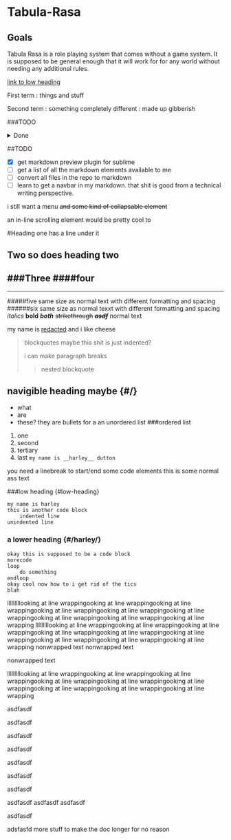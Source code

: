 # Tabula-Rasa
## Goals
Tabula Rasa is a role playing system that comes without a game system. It is supposed to be general enough that it will work for for any world without needing any additional rules.

[link to low heading](#low-heading)


First term
: things and stuff

Second term
: something completely different
: made up gibberish


###TODO
<details><summary>Done</summary>
<p>

- [ ] this is some markdown
- [ ] by the power of my unordered list
- [ ] i shall banish thee to the shadow realm</p>
</details>

##TODO
- [x] get markdown preview plugin for sublime
- [ ] get a list of all the markdown elements available to me
- [ ] convert all files in the repo to markdown
- [ ] learn to get a navbar in my markdown. that shit is good from a technical writing perspective.

i still want a menu ~~and some kind of collapsable element~~

an in-line scrolling element would be pretty cool to

#Heading one has a line under it
## Two so does heading two
###Three
####four
---
***
#####five same size as normal text with different formatting and spacing
######six same size as normal texxt with different formatting and spacing
_italics_
**bold**
___both___
~~strikethrough~~
~~___asdf___~~
normal text

my name is [redacted](#hidden-heading) and i like cheese

> blockquotes
>maybe this shit is just indented?
> 
>i can make paragraph breaks
>> nested blockquote

## navigible heading maybe {#/}

- what
- are
- these? they are bullets for a an unordered list
###ordered list
1. one
2. second
3. tertiary
4. last
`my name is __harley__ dutton`

you need a linebreak to start/end some code elements
this is some normal ass text

###low heading {#low-heading}

```
my name is harley
this is another code block
	indented line
unindented line
```

### a lower heading {#/harley/}

	okay this is supposed to be a code block
	morecode
	loop
		do something
	endloop
	okay cool now how to i get rid of the tics
	blah
 
lllllllllooking at line wrappingooking at line wrappingooking at line wrappingooking at line wrappingooking at line wrappingooking at line wrappingooking at line wrappingooking at line wrappingooking at line wrapping
lllllllllooking at line wrappingooking at line wrappingooking at line wrappingooking at line wrappingooking at line wrappingooking at line wrappingooking at line wrappingooking at line wrappingooking at line wrapping
nonwrapped text
nonwrapped text

nonwrapped text

lllllllllooking at line wrappingooking at line wrappingooking at line wrappingooking at line wrappingooking at line wrappingooking at line wrappingooking at line wrappingooking at line wrappingooking at line wrapping





asdfasdf






asdfasdf

asdfasdf

asdfasdf

asdfasdf

asdfasdf

asdfasdf

asdfasdf
asdfasdf
asdfasdf









asdfasdf




adsfasfd
more stuff to make the doc longer for no reason